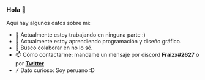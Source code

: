 ### Hola 👋

Aquí hay algunos datos sobre mi:

- 🔭 Actualmente estoy trabajando en ninguna parte :)
- 🌱 Actualmente estoy aprendiendo programación y diseño gráfico.
- 👯 Busco colaborar en no lo sé.
- 📫 Cómo contactarme: mandame un mensaje por discord **Fraizx#2627** o por [**Twitter**](https://twitter.com/FraizxGD/)
- ⚡ Dato curioso: Soy peruano :D
